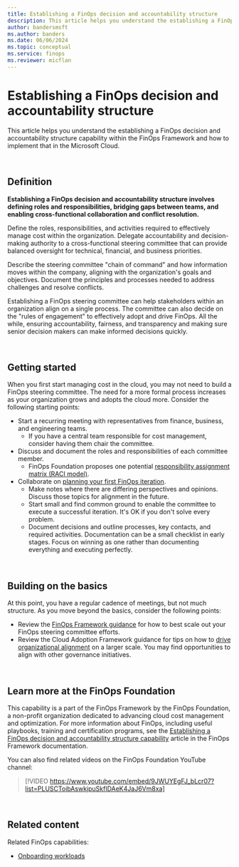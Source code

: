 ```yaml
---
title: Establishing a FinOps decision and accountability structure
description: This article helps you understand the establishing a FinOps decision and accountability structure capability within the FinOps Framework and how to implement that in the Microsoft Cloud.
author: bandersmsft
ms.author: banders
ms.date: 06/06/2024
ms.topic: conceptual
ms.service: finops
ms.reviewer: micflan
---
```


<!-- markdownlint-disable-next-line MD025 -->
# Establishing a FinOps decision and accountability structure

This article helps you understand the establishing a FinOps decision and accountability structure capability within the FinOps Framework and how to implement that in the Microsoft Cloud.

<br>

## Definition

**Establishing a FinOps decision and accountability structure involves defining roles and responsibilities, bridging gaps between teams, and enabling cross-functional collaboration and conflict resolution.**

Define the roles, responsibilities, and activities required to effectively manage cost within the organization. Delegate accountability and decision-making authority to a cross-functional steering committee that can provide balanced oversight for technical, financial, and business priorities.

Describe the steering committee "chain of command" and how information moves within the company, aligning with the organization's goals and objectives. Document the principles and processes needed to address challenges and resolve conflicts.

Establishing a FinOps steering committee can help stakeholders within an organization align on a single process. The committee can also decide on the "rules of engagement" to effectively adopt and drive FinOps. All the while, ensuring accountability, fairness, and transparency and making sure senior decision makers can make informed decisions quickly.

<br>

## Getting started

When you first start managing cost in the cloud, you may not need to build a FinOps steering committee. The need for a more formal process increases as your organization grows and adopts the cloud more. Consider the following starting points:

- Start a recurring meeting with representatives from finance, business, and engineering teams.
  - If you have a central team responsible for cost management, consider having them chair the committee.
- Discuss and document the roles and responsibilities of each committee member.
  - FinOps Foundation proposes one potential [responsibility assignment matrix (RACI model)](https://www.finops.org/wg/adopting-finops/#accountability-and-expectations-by-team-raci--daci-modeling).
- Collaborate on [planning your first FinOps iteration](../../conduct-an-iteration.md).
  - Make notes where there are differing perspectives and opinions. Discuss those topics for alignment in the future.
  - Start small and find common ground to enable the committee to execute a successful iteration. It's OK if you don't solve every problem.
  - Document decisions and outline processes, key contacts, and required activities. Documentation can be a small checklist in early stages. Focus on winning as one rather than documenting everything and executing perfectly.

<br>

## Building on the basics

At this point, you have a regular cadence of meetings, but not much structure. As you move beyond the basics, consider the following points:

- Review the [FinOps Framework guidance](https://www.finops.org/framework/capabilities/decision-accountability-structure/) for how to best scale out your FinOps steering committee efforts.
- Review the Cloud Adoption Framework guidance for tips on how to [drive organizational alignment](/azure/cloud-adoption-framework/organize.md) on a larger scale. You may find opportunities to align with other governance initiatives.

<br>

## Learn more at the FinOps Foundation

This capability is a part of the FinOps Framework by the FinOps Foundation, a non-profit organization dedicated to advancing cloud cost management and optimization. For more information about FinOps, including useful playbooks, training and certification programs, see the [Establishing a FinOps decision and accountability structure capability](https://www.finops.org/framework/capabilities/decision-accountability-structure/) article in the FinOps Framework documentation.

You can also find related videos on the FinOps Foundation YouTube channel:

> [!VIDEO https://www.youtube.com/embed/9JWUYEgFJ_bLcr07?list=PLUSCToibAswkjpuSkfIDAeK4JaJ6Vm8xa]

<br>

## Related content

Related FinOps capabilities:

- [Onboarding workloads](../optimize/workloads.md)

<br>
